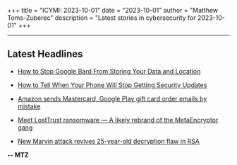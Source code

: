 +++
title = "ICYMI: 2023-10-01"
date = "2023-10-01"
author = "Matthew Toms-Zuberec"
description = "Latest stories in cybersecurity for 2023-10-01"
+++

---------------------------------------------------------------------------
## Latest Headlines
- [How to Stop Google Bard From Storing Your Data and Location](https://www.wired.com/story/google-bard-location-data-tracking-ai/)

- [How to Tell When Your Phone Will Stop Getting Security Updates](https://www.wired.com/story/phone-ios-android-security-updates/)

- [Amazon sends Mastercard, Google Play gift card order emails by mistake](https://www.bleepingcomputer.com/news/security/amazon-sends-mastercard-google-play-gift-card-order-emails-by-mistake/)

- [Meet LostTrust ransomware — A likely rebrand of the MetaEncryptor gang](https://www.bleepingcomputer.com/news/security/meet-losttrust-ransomware-a-likely-rebrand-of-the-metaencryptor-gang/)

- [New Marvin attack revives 25-year-old decryption flaw in RSA](https://www.bleepingcomputer.com/news/security/new-marvin-attack-revives-25-year-old-decryption-flaw-in-rsa/)

**-- MTZ**